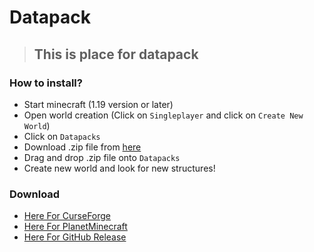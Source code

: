 # Datapack
> ## This is place for datapack

### How to install?
- Start minecraft (1.19 version or later)
- Open world creation (Click on `Singleplayer` and click on `Create New World`)
- Click on `Datapacks`
- Download .zip file from [here](#download)
- Drag and drop .zip file onto `Datapacks`
- Create new world and look for new structures!


### Download
- [Here For CurseForge](https:example.com)
- [Here For PlanetMinecraft](https:example.com)
- [Here For GitHub Release](https:example.com)
